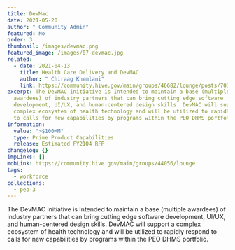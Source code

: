 ```yaml
---
title: DevMac
date: 2021-05-20
author: " Community Admin"
featured: No
order: 3
thumbnail: /images/devmac.png
featured_image: /images/07-devmac.jpg
related:
  - date: 2021-04-13
    title: Health Care Delivery and DevMAC
    author: " Chiraag Khemlani"
    link: https://community.hive.gov/main/groups/46682/lounge/posts/701349?tab=comment
excerpt: The DevMAC initiative is Intended to maintain a base (multiple
  awardees) of industry partners that can bring cutting edge software
  development, UI/UX, and human-centered design skills. DevMAC will support a
  complex ecosystem of health technology and will be utilized to rapidly respond
  to calls for new capabilities by programs within the PEO DHMS portfolio.
information:
  value: ">$100MM"
  type: Prime Product Capabilities
  release: Estimated FY21Q4 RFP
changelog: {}
impLinks: []
mobLink: https://community.hive.gov/main/groups/44056/lounge
tags:
  - workforce
collections:
  - peo-3
---
```

The DevMAC initiative is Intended to maintain a base (multiple awardees) of industry partners that can bring cutting edge software development, UI/UX, and human-centered design skills. DevMAC will support a complex ecosystem of health technology and will be utilized to rapidly respond to calls for new capabilities by programs within the PEO DHMS portfolio.
